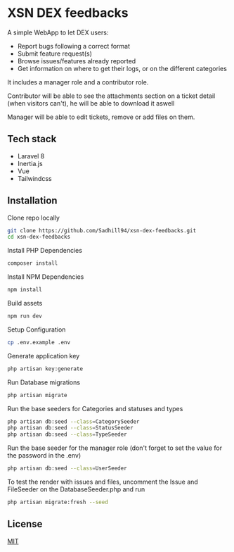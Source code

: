 # XSN DEX feedbacks

A simple WebApp to let DEX users:
- Report bugs following a correct format
- Submit feature request(s)
- Browse issues/features already reported
- Get information on where to get their logs, or on the different categories

It includes a manager role and a contributor role.

Contributor will be able to see the attachments section on a ticket detail (when visitors can't), he will be able to download it aswell

Manager will be able to edit tickets, remove or add files on them.

## Tech stack

- Laravel 8
- Inertia.js
- Vue
- Tailwindcss

## Installation

Clone repo locally

```bash
git clone https://github.com/Sadhill94/xsn-dex-feedbacks.git
cd xsn-dex-feedbacks
```

Install PHP Dependencies

```bash
composer install
```

Install NPM Dependencies

```bash
npm install
```

Build assets

```bash
npm run dev
```

Setup Configuration

```bash
cp .env.example .env
```

Generate application key

```bash
php artisan key:generate
```

Run Database migrations

```bash
php artisan migrate
```

Run the base seeders for Categories and statuses and types

```bash
php artisan db:seed --class=CategorySeeder
php artisan db:seed --class=StatusSeeder
php artisan db:seed --class=TypeSeeder
```

Run the base seeder for the manager role (don't forget to set the value for the password in the .env)
```bash
php artisan db:seed --class=UserSeeder
```

To test the render with issues and files, uncomment the Issue and FileSeeder on the DatabaseSeeder.php and run
```bash
php artisan migrate:fresh --seed
```

## License

[MIT](https://choosealicense.com/licenses/mit/)
